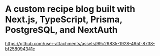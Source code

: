 # A custom recipe blog built with Next.js, TypeScript, Prisma, PostgreSQL, and NextAuth


https://github.com/user-attachments/assets/99c29835-1928-495f-8738-bf258094341c

